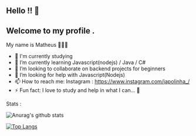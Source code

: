 ## Hello !! 👋 
## Welcome to my profile .
My name is Matheus 👨🏻‍💻

- 🔭 I'm currently studying 
- 🌱 I’m currently learning Javascript(nodejs) / Java / C#
- 👯 I’m looking to collaborate on backend projects for beginners
- 🤔 I’m looking for help with Javascript(Nodejs)
- 📫 How to reach me: Instagram : https://www.instagram.com/japolinha_/
- ⚡ Fun fact: I love to study and help in what I can... 🙂

Stats : 

![Anurag's github stats](https://github-readme-stats.vercel.app/api?username=Japu431&show_icons=true&theme=radical)

[![Top Langs](https://github-readme-stats.vercel.app/api/top-langs/?username=anuraghazra&layout=compact)](https://github.com/anuraghazra/github-readme-stats)



